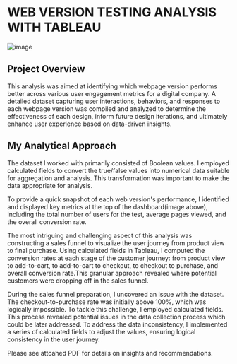 # WEB VERSION TESTING ANALYSIS WITH TABLEAU

![image](https://github.com/user-attachments/assets/4ef60a6f-7dfc-46ed-ba0d-5a0eefbf73c0)

## Project Overview
This analysis was aimed at identifying which webpage version performs better across various user engagement metrics for a digital company. A detailed dataset capturing user interactions, behaviors, and responses to each webpage version was compiled and analyzed to determine the effectiveness of each design, inform future design iterations, and ultimately enhance user experience based on data-driven insights.

## My Analytical Approach
The dataset I worked with primarily consisted of Boolean values. I employed calculated fields to convert the true/false values into numerical data suitable for aggregation and analysis. This transformation was important to make the data appropriate for analysis. 


To provide a quick snapshot of each web version's performance, I identified and displayed key metrics at the top of the dashboard(image above), including the total number of users for the test, average pages viewed, and the overall conversion rate. 


The most intriguing and challenging aspect of this analysis was constructing a sales funnel to visualize the user journey from product view to final purchase. Using calculated fields in Tableau, I computed the conversion rates at each stage of the customer journey: from product view to add-to-cart, to add-to-cart to checkout, to checkout to purchase, and overall conversion rate.This granular approach revealed where potential customers were dropping off in the sales funnel.


During the sales funnel preparation, I uncovered an issue with the dataset. The checkout-to-purchase rate was initially above 100%, which was logically impossible. To tackle this challenge, I employed calculated fields. This process revealed potential issues in the data collection process which could be later addressed.
To address the data inconsistency, I implemented a series of calculated fields to adjust the values, ensuring logical consistency in the user journey. 

Please see attcahed PDF for details on insights and recommendations.

